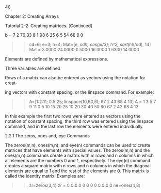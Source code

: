 40

Chapter 2: Creating Arrays

Tutorial 2-2: Creating matrices. (Continued)

b =
     7     2    76    33     8
     1    98     6    25     6
     5    54    68     9     0
>> cd=6; e=3; h=4;
>> Mat=[e, cd*h, cos(pi/3); h^2, sqrt(h*h/cd), 14]
Mat =
    3.0000    24.0000     0.5000
   16.0000     1.6330    14.0000
>>

Elements are defined
by mathematical
expressions.

Three variables are defined.

Rows of a matrix can also be entered as vectors using the notation for creat-

ing vectors with constant spacing, or the linspace command. For example:

>> A=[1:2:11; 0:5:25; linspace(10,60,6); 67 2 43 68 4 13]
A =
     1      3      5      7      9    11
     0      5     10     15     20    25
    10     20     30     40     50    60
    67      2     43     68      4    13
>>

In this example the first two rows were entered as vectors using the notation of
constant  spacing,  the  third  row  was  entered  using  the  linspace  command,
and in the last row the elements were entered individually.

2.2.1 The zeros, ones and, eye Commands

The zeros(m,n), ones(m,n), and eye(n) commands can be used to create
matrices  that  have  elements  with  special  values.  The  zeros(m,n)  and  the
ones(m,n) commands create a matrix with m rows and n columns in which all
elements are the numbers 0 and 1, respectively. The eye(n) command creates a
square  matrix  with  n  rows  and  n  columns  in  which  the  diagonal  elements  are
equal to 1 and the rest of the elements are 0. This matrix is called the identity
matrix. Examples are:

>> zr=zeros(3,4)
zr =
     0     0     0     0
     0     0     0     0
     0     0     0     0
>> ne=ones(4,3)

